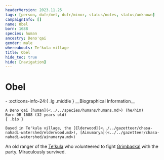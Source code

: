 ```yaml
---
headerVersion: 2023.11.25
tags: [person, dufr/met, dufr/minor, status/notes, status/unknown]
campaignInfo: []
name: Obel
born: 1688
species: human
ancestry: Deno'qai
gender: male
whereabouts: Te'kula village
title: Obel
hide_toc: true
hide: [navigation]
---
```

# Obel
<div class="grid cards ext-narrow-margin ext-one-column" markdown>
- :octicons-info-24:{ .lg .middle } __Biographical Information__

    A Deno'qai [human](<../../species/humans/humans.md>) (he/him)  
    Born DR 1688 (32 years old)  
    { .bio }

    Based in Te'kula village, the [Elderwood](<../../gazetteer/chasa-nahadi-watershed/elderwood.md>), [Ainumarya](<../../gazetteer/chasa-nahadi-watershed/ainumarya.md>)
</div>


An old ranger of the [Te'kula](<../../groups/deno-qai/te-kula.md>) who volunteered to fight [Grimbaskal](<../other-nonhumans/mezzar.md>) with the party. Miraculously survived. 
